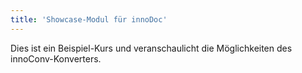 ```yaml
---
title: 'Showcase-Modul für innoDoc'
---
```


Dies ist ein Beispiel-Kurs und veranschaulicht die Möglichkeiten des
innoConv-Konverters.
